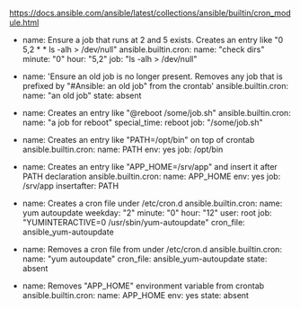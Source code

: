 https://docs.ansible.com/ansible/latest/collections/ansible/builtin/cron_module.html

- name: Ensure a job that runs at 2 and 5 exists. Creates an entry like "0 5,2 * * ls -alh > /dev/null"
  ansible.builtin.cron:
    name: "check dirs"
    minute: "0"
    hour: "5,2"
    job: "ls -alh > /dev/null"

- name: 'Ensure an old job is no longer present. Removes any job that is prefixed by "#Ansible: an old job" from the crontab'
  ansible.builtin.cron:
    name: "an old job"
    state: absent

- name: Creates an entry like "@reboot /some/job.sh"
  ansible.builtin.cron:
    name: "a job for reboot"
    special_time: reboot
    job: "/some/job.sh"

- name: Creates an entry like "PATH=/opt/bin" on top of crontab
  ansible.builtin.cron:
    name: PATH
    env: yes
    job: /opt/bin

- name: Creates an entry like "APP_HOME=/srv/app" and insert it after PATH declaration
  ansible.builtin.cron:
    name: APP_HOME
    env: yes
    job: /srv/app
    insertafter: PATH

- name: Creates a cron file under /etc/cron.d
  ansible.builtin.cron:
    name: yum autoupdate
    weekday: "2"
    minute: "0"
    hour: "12"
    user: root
    job: "YUMINTERACTIVE=0 /usr/sbin/yum-autoupdate"
    cron_file: ansible_yum-autoupdate

- name: Removes a cron file from under /etc/cron.d
  ansible.builtin.cron:
    name: "yum autoupdate"
    cron_file: ansible_yum-autoupdate
    state: absent

- name: Removes "APP_HOME" environment variable from crontab
  ansible.builtin.cron:
    name: APP_HOME
    env: yes
    state: absent
